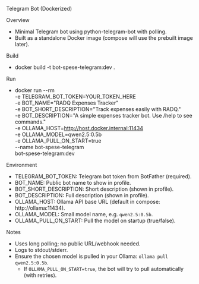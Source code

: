Telegram Bot (Dockerized)

Overview
- Minimal Telegram bot using python-telegram-bot with polling.
- Built as a standalone Docker image (compose will use the prebuilt image later).

Build
- docker build -t bot-spese-telegram:dev .

Run
- docker run --rm \
    -e TELEGRAM_BOT_TOKEN=YOUR_TOKEN_HERE \
    -e BOT_NAME="RADQ Expenses Tracker" \
    -e BOT_SHORT_DESCRIPTION="Track expenses easily with RADQ." \
    -e BOT_DESCRIPTION="A simple expenses tracker bot. Use /help to see commands." \
    -e OLLAMA_HOST=http://host.docker.internal:11434 \
    -e OLLAMA_MODEL=qwen2.5:0.5b \
    -e OLLAMA_PULL_ON_START=true \
    --name bot-spese-telegram \
    bot-spese-telegram:dev

Environment
- TELEGRAM_BOT_TOKEN: Telegram bot token from BotFather (required).
- BOT_NAME: Public bot name to show in profile.
- BOT_SHORT_DESCRIPTION: Short description (shown in profile).
- BOT_DESCRIPTION: Full description (shown in profile).
- OLLAMA_HOST: Ollama API base URL (default in compose: http://ollama:11434).
- OLLAMA_MODEL: Small model name, e.g. `qwen2.5:0.5b`.
- OLLAMA_PULL_ON_START: Pull the model on startup (true/false).

Notes
- Uses long polling; no public URL/webhook needed.
- Logs to stdout/stderr.
- Ensure the chosen model is pulled in your Ollama: `ollama pull qwen2.5:0.5b`.
  - If `OLLAMA_PULL_ON_START=true`, the bot will try to pull automatically (with retries).
